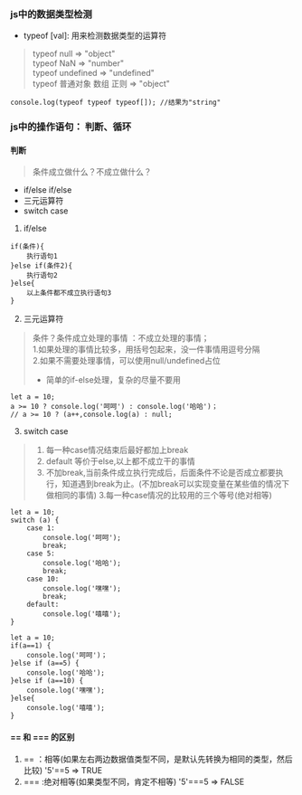 ### js中的数据类型检测
- typeof [val]: 用来检测数据类型的运算符
> typeof null => "object"    
> typeof NaN => "number"  
> typeof undefined => "undefined"  
> typeof 普通对象 数组 正则 => "object"  
```
console.log(typeof typeof typeof[]); //结果为"string"
```

### js中的操作语句： 判断、循环
#### 判断
> 条件成立做什么？不成立做什么？
- if/else if/else
- 三元运算符
- switch case

1. if/else
```
if(条件){
    执行语句1
}else if(条件2){
    执行语句2
}else{
    以上条件都不成立执行语句3
}
```

2. 三元运算符
> 条件？条件成立处理的事情 ：不成立处理的事情；  
> 1.如果处理的事情比较多，用括号包起来，没一件事情用逗号分隔  
> 2.如果不需要处理事情，可以使用null/undefined占位  
> + 简单的if-else处理，复杂的尽量不要用
```
let a = 10;
a >= 10 ? console.log('呵呵') : console.log('哈哈')；
// a >= 10 ? (a++,console.log(a) : null;
```
3. switch case
> 1. 每一种case情况结束后最好都加上break
> 2. default 等价于else,以上都不成立干的事情
> 3. 不加break,当前条件成立执行完成后，后面条件不论是否成立都要执行，知道遇到break为止。(不加break可以实现变量在某些值的情况下做相同的事情)
> 3.每一种case情况的比较用的三个等号(绝对相等)
```
let a = 10;
switch (a) {
    case 1:
        console.log('呵呵');
        break;
    case 5:
        console.log('哈哈');
        break;
    case 10:
        console.log('嘿嘿');
        break;
    default:
        console.log('嘻嘻');
}

let a = 10;
if(a==1) {
    console.log('呵呵')；
}else if (a==5) {
    console.log('哈哈');
}else if (a==10) {
    console.log('嘿嘿');
}else{
    console.log('嘻嘻');
}
```
#### == 和 === 的区别
1. == ：相等(如果左右两边数据值类型不同，是默认先转换为相同的类型，然后比较) '5'==5 => TRUE
2. === :绝对相等(如果类型不同，肯定不相等) '5'===5 => FALSE